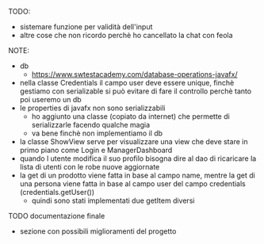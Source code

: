 TODO:
- sistemare funzione per validità dell'input
- altre cose che non ricordo perchè ho cancellato la chat con feola

NOTE:
- db
    - https://www.swtestacademy.com/database-operations-javafx/
- nella classe Credentials il campo user deve essere unique, finchè gestiamo con serializable si può evitare di fare il controllo perchè tanto poi useremo un db
- le properties di javafx non sono serializzabili
    - ho aggiunto una classe (copiato da internet) che permette di serializzarle facendo qualche magia
    - va bene finchè non implementiamo il db 
- la classe ShowView serve per visualizzare una view che deve stare in primo piano come Login e ManagerDashboard
- quando l utente modifica il suo profilo bisogna dire al dao di ricaricare la lista di utenti con le robe nuove aggiornate
- la get di un prodotto viene fatta in base al campo name, mentre la get di una persona viene fatta in base al campo user del campo credentials (credentials.getUser())
    - quindi sono stati implementati due getItem diversi 
 
TODO documentazione finale
- sezione con possibili miglioramenti del progetto
